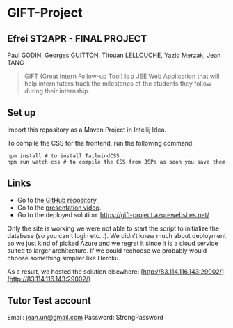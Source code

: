 # GIFT-Project

## Efrei ST2APR - FINAL PROJECT

Paul GODIN, Georges GUITTON, Titouan LELLOUCHE, Yazid Merzak, Jean TANG

> GIFT (Great Intern Follow-up Tool) is a JEE Web Application that will help intern
> tutors track the milestones of the students they
> follow during their internship.

## Set up

Import this repository as a Maven Project in Intellij Idea.

To compile the CSS for the frontend, run the following command:

```shell
npm install # to install TailwindCSS
npm run watch-css # to compile the CSS from JSPs as soon you save them
```

## Links

- Go to the [GitHub repository](https://github.com/georgesguitton/GIFT-Project).
- Go to the [presentation video](https://youtu.be/of5CAgBcO_Q).
- Go to the deployed solution: https://gift-project.azurewebsites.net/

Only the site is working we were not able to start the script to initialize the database (so you can't login etc...).
We didn't knew much about deployment so we just kind of picked Azure and we regret it since it is a cloud service suited to larger architecture.
If we could rechoose we probably would choose something simplier like Heroku.

As a result, we hosted the solution elsewhere: [http://83.114.116.143:29002/](http://83.114.116.143:29002/)

## Tutor Test account

Email: jean.un@gmail.com
Password: StrongPassword
